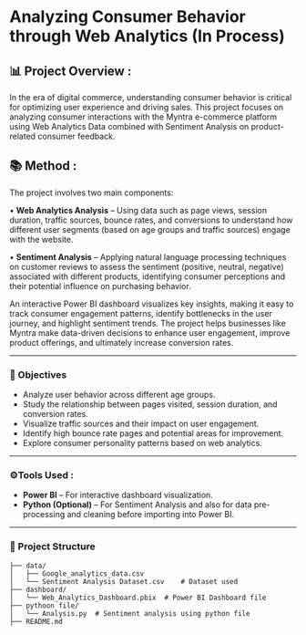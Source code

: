 # Analyzing Consumer Behavior through Web Analytics (In Process)

## 📊 Project Overview :
In the era of digital commerce, understanding consumer behavior is critical for optimizing user experience and driving sales. This project focuses on analyzing consumer interactions with the Myntra e-commerce platform using Web Analytics Data combined with Sentiment Analysis on product-related consumer feedback.

## 📚 Method :
The project involves two main components:

• **Web Analytics Analysis** – Using data such as page views, session duration, traffic sources, bounce rates, and conversions to understand how different user segments (based on age groups and traffic sources) engage with the website.

• **Sentiment Analysis** – Applying natural language processing techniques on customer reviews to assess the sentiment (positive, neutral, negative) associated with different products, identifying consumer perceptions and their potential influence on purchasing behavior.

An interactive Power BI dashboard visualizes key insights, making it easy to track consumer engagement patterns, identify bottlenecks in the user journey, and highlight sentiment trends. The project helps businesses like Myntra make data-driven decisions to enhance user engagement, improve product offerings, and ultimately increase conversion rates.

---
### 🎯 Objectives 
- Analyze user behavior across different age groups.
- Study the relationship between pages visited, session duration, and conversion rates.
- Visualize traffic sources and their impact on user engagement.
- Identify high bounce rate pages and potential areas for improvement.
- Explore consumer personality patterns based on web analytics.

---
### ⚙️Tools Used :
- **Power BI** – For interactive dashboard visualization.
- **Python (Optional)** – For Sentiment Analysis and also for data pre-processing and cleaning before importing into Power BI.
---

### 📁 Project Structure

```
├── data/
│   ├── Google_analytics_data.csv
│   └── Sentiment Analysis Dataset.csv    # Dataset used
├── dashboard/
│   └── Web_Analytics_Dashboard.pbix  # Power BI Dashboard file
├── pythoon file/
│   └── Analysis.py  # Sentiment analysis using python file
├── README.md
```

